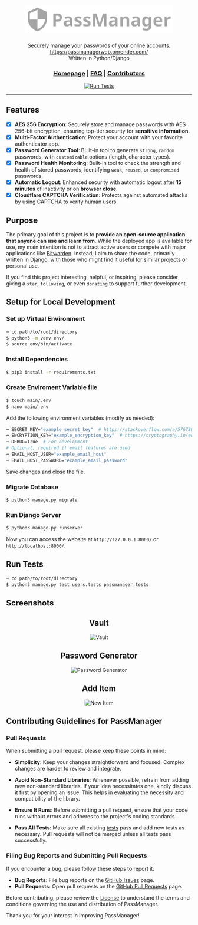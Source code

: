 <div align="center">
    <h1>
        <img src="passmanager/static/images/logo.png" width="400" alt="Logo Icon"/>
    </h1>
    <p>Securely manage your passwords of your online accounts.<br><a href="https://passmanagerweb.onrender.com/">https://passmanagerweb.onrender.com/</a><br>Written in Python/Django</p>
    <h3>
        <a href="https://github.com/KafetzisThomas/PassManagerWeb">Homepage</a> |
        <a href="https://passmanagerweb.onrender.com/faq">FAQ</a> | 
        <a href="https://github.com/KafetzisThomas/PassManagerWeb/graphs/contributors">Contributors</a>
    </h3>
    <a href="https://github.com/KafetzisThomas/PassManagerWeb/actions/workflows/tests.yml">
        <img src = "https://github.com/KafetzisThomas/PassManagerWeb/actions/workflows/tests.yml/badge.svg" alt = 'Run Tests'/>
    </a>
</div>

---

## Features

- [X] **AES 256 Encryption**: Securely store and manage passwords with AES 256-bit encryption, ensuring top-tier security for **sensitive information**.
- [X] **Multi-Factor Authentication**: Protect your account with your favorite authenticator app.
- [X] **Password Generator Tool**: Built-in tool to generate `strong`, `random` passwords, with `customizable` options (length, character types).
- [X] **Password Health Monitoring**: Built-in tool to check the strength and health of stored passwords, identifying `weak`, `reused`, or `compromised` passwords.
- [X] **Automatic Logout**: Enhanced security with automatic logout after **15 minutes** of inactivity or on **browser close**.
- [X] **Cloudflare CAPTCHA Verification**: Protects against automated attacks by using CAPTCHA to verify human users.

## Purpose

The primary goal of this project is to **provide an open-source application that anyone can use and learn from**. While the deployed app is available for use, my main intention is not to attract active users or compete with major applications like [Bitwarden](https://bitwarden.com/). Instead, I aim to share the code, primarily written in Django, with those who might find it useful for similar projects or personal use.

If you find this project interesting, helpful, or inspiring, please consider giving a `star`, `following`, or even `donating` to support further development.

## Setup for Local Development

### Set up Virtual Environment

```bash
➜ cd path/to/root/directory
$ python3 -m venv env/
$ source env/bin/activate
```

### Install Dependencies

```bash
$ pip3 install -r requirements.txt
```

### Create Enviroment Variable file

```bash
$ touch main/.env
$ nano main/.env
```

Add the following environment variables (modify as needed):
```bash
➜ SECRET_KEY="example_secret_key"  # https://stackoverflow.com/a/57678930
➜ ENCRYPTION_KEY="example_encryption_key"  # https://cryptography.io/en/latest/fernet/#cryptography.fernet.Fernet
➜ DEBUG=True  # For development
# Optional, required if email features are used
➜ EMAIL_HOST_USER="example_email_host"
➜ EMAIL_HOST_PASSWORD="example_email_password"
```

Save changes and close the file.

### Migrate Database

```bash
$ python3 manage.py migrate
```

### Run Django Server
```bash
$ python3 manage.py runserver
```

Now you can access the website at `http://127.0.0.1:8000/` or `http://localhost:8000/`.

## Run Tests

```bash
➜ cd path/to/root/directory
$ python3 manage.py test users.tests passmanager.tests
```

## Screenshots

<div align = 'center'>
    <h2>Vault</h2>
    <img src = 'https://github.com/KafetzisThomas/PassManagerWeb/assets/105563667/2babd158-ec4f-496c-acdc-707022a0e252' alt = 'Vault'>
    <br>
    <h2>Password Generator</h2>
    <img src = 'https://github.com/KafetzisThomas/PassManagerWeb/assets/105563667/2a4f2ed8-23aa-4d32-9516-1a22c097c00f' alt = 'Password Generator'>
    <br>
    <h2>Add Item</h2>
    <img src = 'https://github.com/KafetzisThomas/PassManagerWeb/assets/105563667/d2e3d7e5-8ade-46b1-a9c3-3ae025f7aa44' alt = 'New Item'>
    <br>
</div>

## Contributing Guidelines for PassManager

### Pull Requests
When submitting a pull request, please keep these points in mind:

* **Simplicity**: Keep your changes straightforward and focused. Complex changes are harder to review and integrate.

* **Avoid Non-Standard Libraries**: Whenever possible, refrain from adding new non-standard libraries. If your idea necessitates one, kindly discuss it first by opening an issue. This helps in evaluating the necessity and compatibility of the library.

* **Ensure It Runs**: Before submitting a pull request, ensure that your code runs without errors and adheres to the project's coding standards.

* **Pass All Tests**: Make sure all existing [tests](#run-tests) pass and add new tests as necessary. Pull requests will not be merged unless all tests pass successfully.

### Filing Bug Reports and Submitting Pull Requests
If you encounter a bug, please follow these steps to report it:

* **Bug Reports**: File bug reports on the [GitHub Issues](https://github.com/KafetzisThomas/PassManagerWeb/issues) page.
* **Pull Requests**: Open pull requests on the [GitHub Pull Requests](https://github.com/KafetzisThomas/PassManagerWeb/pulls) page.

Before contributing, please review the [License](https://github.com/KafetzisThomas/PassManagerWeb/blob/main/LICENSE) to understand the terms and conditions governing the use and distribution of PassManager.

Thank you for your interest in improving PassManager!
